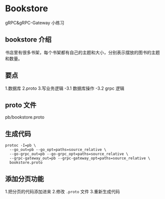 # Bookstore


gRPC&gRPC-Gateway 小练习

## bookstore 介绍

书店里有很多书架，每个书架都有自己的主题和大小，分别表示摆放的图书的主题和数量。

## 要点
1.数据库
2.proto
3.写业务逻辑
   -3.1 数据库操作
   -3.2 grpc 逻辑



## proto 文件

pb/bookstore.proto

## 生成代码
```shell
protoc -I=pb \
  --go_out=pb --go_opt=paths=source_relative \
  --go-grpc_out=pb --go-grpc_opt=paths=source_relative \
  --grpc-gateway_out=pb --grpc-gateway_opt=paths=source_relative \
  bookstore.proto
```

## 添加分页功能
1.把分页的代码添加进来
2.修改 `.proto` 文件
3.重新生成代码